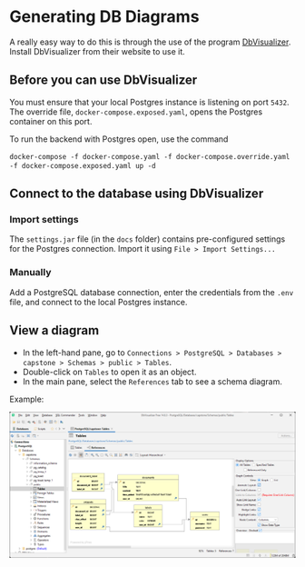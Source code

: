 # Generating DB Diagrams

A really easy way to do this is through the use of the program [DbVisualizer](dbvis.com). Install DbVisualizer from their website to use it.

## Before you can use DbVisualizer

You must ensure that your local Postgres instance is listening on port `5432`. The override file, `docker-compose.exposed.yaml`, opens the Postgres container on this port.

To run the backend with Postgres open, use the command

```
docker-compose -f docker-compose.yaml -f docker-compose.override.yaml -f docker-compose.exposed.yaml up -d
```

## Connect to the database using DbVisualizer

### Import settings

The `settings.jar` file (in the `docs` folder) contains pre-configured settings for the Postgres connection. Import it using `File > Import Settings...`

### Manually

Add a PostgreSQL database connection, enter the credentials from the `.env` file, and connect to the local Postgres instance.

## View a diagram

- In the left-hand pane, go to `Connections > PostgreSQL > Databases > capstone > Schemas > public > Tables`.
- Double-click on `Tables` to open it as an object.
- In the main pane, select the `References` tab to see a schema diagram.

Example:

![DbViz Example](dbviz-example.png)